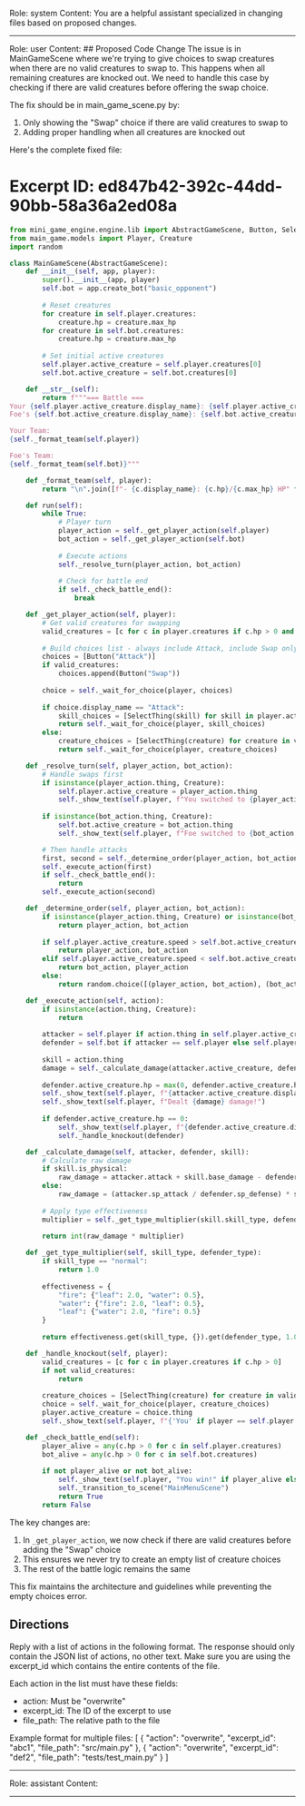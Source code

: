 Role: system
Content: You are a helpful assistant specialized in changing files based on proposed changes.
__________________
Role: user
Content: ## Proposed Code Change
The issue is in MainGameScene where we're trying to give choices to swap creatures when there are no valid creatures to swap to. This happens when all remaining creatures are knocked out. We need to handle this case by checking if there are valid creatures before offering the swap choice.

The fix should be in main_game_scene.py by:
1. Only showing the "Swap" choice if there are valid creatures to swap to
2. Adding proper handling when all creatures are knocked out

Here's the complete fixed file:

# Excerpt ID: ed847b42-392c-44dd-90bb-58a36a2ed08a
```python main_game/scenes/main_game_scene.py
from mini_game_engine.engine.lib import AbstractGameScene, Button, SelectThing
from main_game.models import Player, Creature
import random

class MainGameScene(AbstractGameScene):
    def __init__(self, app, player):
        super().__init__(app, player)
        self.bot = app.create_bot("basic_opponent")
        
        # Reset creatures
        for creature in self.player.creatures:
            creature.hp = creature.max_hp
        for creature in self.bot.creatures:
            creature.hp = creature.max_hp
            
        # Set initial active creatures
        self.player.active_creature = self.player.creatures[0]
        self.bot.active_creature = self.bot.creatures[0]

    def __str__(self):
        return f"""=== Battle ===
Your {self.player.active_creature.display_name}: {self.player.active_creature.hp}/{self.player.active_creature.max_hp} HP
Foe's {self.bot.active_creature.display_name}: {self.bot.active_creature.hp}/{self.bot.active_creature.max_hp} HP

Your Team:
{self._format_team(self.player)}

Foe's Team:
{self._format_team(self.bot)}"""

    def _format_team(self, player):
        return "\n".join([f"- {c.display_name}: {c.hp}/{c.max_hp} HP" for c in player.creatures])

    def run(self):
        while True:
            # Player turn
            player_action = self._get_player_action(self.player)
            bot_action = self._get_player_action(self.bot)
            
            # Execute actions
            self._resolve_turn(player_action, bot_action)
            
            # Check for battle end
            if self._check_battle_end():
                break

    def _get_player_action(self, player):
        # Get valid creatures for swapping
        valid_creatures = [c for c in player.creatures if c.hp > 0 and c != player.active_creature]
        
        # Build choices list - always include Attack, include Swap only if valid creatures exist
        choices = [Button("Attack")]
        if valid_creatures:
            choices.append(Button("Swap"))
        
        choice = self._wait_for_choice(player, choices)
        
        if choice.display_name == "Attack":
            skill_choices = [SelectThing(skill) for skill in player.active_creature.skills]
            return self._wait_for_choice(player, skill_choices)
        else:
            creature_choices = [SelectThing(creature) for creature in valid_creatures]
            return self._wait_for_choice(player, creature_choices)

    def _resolve_turn(self, player_action, bot_action):
        # Handle swaps first
        if isinstance(player_action.thing, Creature):
            self.player.active_creature = player_action.thing
            self._show_text(self.player, f"You switched to {player_action.thing.display_name}!")
            
        if isinstance(bot_action.thing, Creature):
            self.bot.active_creature = bot_action.thing
            self._show_text(self.player, f"Foe switched to {bot_action.thing.display_name}!")

        # Then handle attacks
        first, second = self._determine_order(player_action, bot_action)
        self._execute_action(first)
        if self._check_battle_end():
            return
        self._execute_action(second)

    def _determine_order(self, player_action, bot_action):
        if isinstance(player_action.thing, Creature) or isinstance(bot_action.thing, Creature):
            return player_action, bot_action
            
        if self.player.active_creature.speed > self.bot.active_creature.speed:
            return player_action, bot_action
        elif self.player.active_creature.speed < self.bot.active_creature.speed:
            return bot_action, player_action
        else:
            return random.choice([(player_action, bot_action), (bot_action, player_action)])

    def _execute_action(self, action):
        if isinstance(action.thing, Creature):
            return
            
        attacker = self.player if action.thing in self.player.active_creature.skills else self.bot
        defender = self.bot if attacker == self.player else self.player
        
        skill = action.thing
        damage = self._calculate_damage(attacker.active_creature, defender.active_creature, skill)
        
        defender.active_creature.hp = max(0, defender.active_creature.hp - damage)
        self._show_text(self.player, f"{attacker.active_creature.display_name} used {skill.display_name}!")
        self._show_text(self.player, f"Dealt {damage} damage!")
        
        if defender.active_creature.hp == 0:
            self._show_text(self.player, f"{defender.active_creature.display_name} was knocked out!")
            self._handle_knockout(defender)

    def _calculate_damage(self, attacker, defender, skill):
        # Calculate raw damage
        if skill.is_physical:
            raw_damage = attacker.attack + skill.base_damage - defender.defense
        else:
            raw_damage = (attacker.sp_attack / defender.sp_defense) * skill.base_damage
            
        # Apply type effectiveness
        multiplier = self._get_type_multiplier(skill.skill_type, defender.creature_type)
        
        return int(raw_damage * multiplier)

    def _get_type_multiplier(self, skill_type, defender_type):
        if skill_type == "normal":
            return 1.0
            
        effectiveness = {
            "fire": {"leaf": 2.0, "water": 0.5},
            "water": {"fire": 2.0, "leaf": 0.5},
            "leaf": {"water": 2.0, "fire": 0.5}
        }
        
        return effectiveness.get(skill_type, {}).get(defender_type, 1.0)

    def _handle_knockout(self, player):
        valid_creatures = [c for c in player.creatures if c.hp > 0]
        if not valid_creatures:
            return
            
        creature_choices = [SelectThing(creature) for creature in valid_creatures]
        choice = self._wait_for_choice(player, creature_choices)
        player.active_creature = choice.thing
        self._show_text(self.player, f"{'You' if player == self.player else 'Foe'} switched to {choice.thing.display_name}!")

    def _check_battle_end(self):
        player_alive = any(c.hp > 0 for c in self.player.creatures)
        bot_alive = any(c.hp > 0 for c in self.bot.creatures)
        
        if not player_alive or not bot_alive:
            self._show_text(self.player, "You win!" if player_alive else "You lose!")
            self._transition_to_scene("MainMenuScene")
            return True
        return False
```

The key changes are:
1. In `_get_player_action`, we now check if there are valid creatures before adding the "Swap" choice
2. This ensures we never try to create an empty list of creature choices
3. The rest of the battle logic remains the same

This fix maintains the architecture and guidelines while preventing the empty choices error.

## Directions
Reply with a list of actions in the following format. The response should only contain the JSON list of actions, no other text.
Make sure you are using the excerpt_id which contains the entire contents of the file.

Each action in the list must have these fields:
- action: Must be "overwrite"
- excerpt_id: The ID of the excerpt to use
- file_path: The relative path to the file

Example format for multiple files:
[
    {
        "action": "overwrite",
        "excerpt_id": "abc1",
        "file_path": "src/main.py"
    },
    {
        "action": "overwrite",
        "excerpt_id": "def2",
        "file_path": "tests/test_main.py"
    }
]
__________________
Role: assistant
Content: 
__________________
